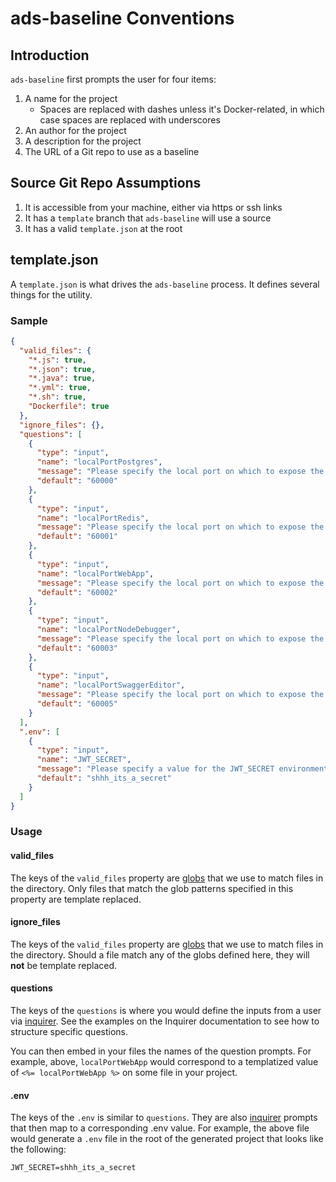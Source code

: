 # ads-baseline Conventions

## Introduction

`ads-baseline` first prompts the user for four items:

1. A name for the project
    * Spaces are replaced with dashes unless it's Docker-related, in which case spaces are replaced with underscores
1. An author for the project
1. A description for the project
1. The URL of a Git repo to use as a baseline

## Source Git Repo Assumptions

1. It is accessible from your machine, either via https or ssh links
1. It has a `template` branch that `ads-baseline` will use a source
1. It has a valid `template.json` at the root

## template.json

A `template.json` is what drives the `ads-baseline` process. It defines several things for the utility.

### Sample 

```json
{
  "valid_files": { 
    "*.js": true,
    "*.json": true,
    "*.java": true,
    "*.yml": true,
    "*.sh": true,
    "Dockerfile": true
  },
  "ignore_files": {},
  "questions": [
    {
      "type": "input",
      "name": "localPortPostgres",
      "message": "Please specify the local port on which to expose the Postgres instance from Docker",
      "default": "60000"
    },
    {
      "type": "input",
      "name": "localPortRedis",
      "message": "Please specify the local port on which to expose the Redis instance from Docker",
      "default": "60001"
    },
    {
      "type": "input",
      "name": "localPortWebApp",
      "message": "Please specify the local port on which to expose the WebApp from Docker",
      "default": "60002"
    },
    {
      "type": "input",
      "name": "localPortNodeDebugger",
      "message": "Please specify the local port on which to expose the Node Debugger from Docker",
      "default": "60003"
    },
    {
      "type": "input",
      "name": "localPortSwaggerEditor",
      "message": "Please specify the local port on which to expose the Swagger Editor from Docker",
      "default": "60005"
    }
  ],
  ".env": [
    {
      "type": "input",
      "name": "JWT_SECRET",
      "message": "Please specify a value for the JWT_SECRET environment variable. This is how we will sign JSON Web Tokens.",
      "default": "shhh_its_a_secret"
    }
  ]
}
```

### Usage

#### valid_files

The keys of the `valid_files` property are [globs](https://www.npmjs.com/package/minimatch) that we use to match files in the directory. Only files that match the glob patterns specified in this property are template replaced.

#### ignore_files

The keys of the `valid_files` property are [globs](https://www.npmjs.com/package/minimatch) that we use to match files in the directory. Should a file match any of the globs defined here, they will **not** be template replaced.

#### questions

The keys of the `questions` is where you would define the inputs from a user via [inquirer](https://www.npmjs.com/package/inquirer).  See the examples on the Inquirer documentation to see how to structure specific questions.

You can then embed in your files the names of the question prompts.  For example, above, `localPortWebApp` would correspond to a templatized value of `<%= localPortWebApp %>` on some file in your project.

#### .env

The keys of the `.env` is similar to `questions`. They are also [inquirer](https://www.npmjs.com/package/inquirer) prompts that then map to a corresponding .env value.  For example, the above file would generate a `.env` file in the root of the generated project that looks like the following:

```
JWT_SECRET=shhh_its_a_secret
```

